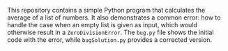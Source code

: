 This repository contains a simple Python program that calculates the average of a list of numbers.  It also demonstrates a common error: how to handle the case when an empty list is given as input, which would otherwise result in a `ZeroDivisionError`. The `bug.py` file shows the initial code with the error, while `bugSolution.py` provides a corrected version.